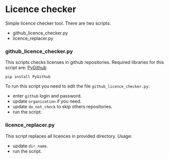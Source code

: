 # Licence checker

Simple licence checker tool.
There are two scripts:
  - github_licence_checker.py
  - licence_replacer.py

### github_licence_checker.py
This scripts checks licenses in github repositories. Required libraries for this script are: [PyGithub]

`pip install PyGithub`

To run this script you need to edit the file `github_licence_checker.py`:
  - enter `github` login and password.
  - update `organization` if you need.
  - update `do_not_check` to skip others repositories.
  - run the script.

### licence_replacer.py
This script replaces all licences in provided directory.
Usage:
  - update `dir_name`.
  - run the script.
  
[PyGithub]:http://jacquev6.net/PyGithub/v1/